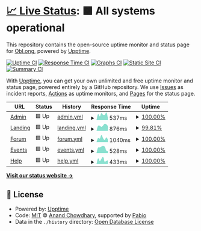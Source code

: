 # [📈 Live Status](https://status.oblong.dev): <!--live status--> **🟩 All systems operational**

This repository contains the open-source uptime monitor and status page for [Obl.ong](https://obl.ong), powered by [Upptime](https://github.com/upptime/upptime).

[![Uptime CI](https://github.com/obl-ong/status-2/workflows/Uptime%20CI/badge.svg)](https://github.com/obl-ong/status-2/actions?query=workflow%3A%22Uptime+CI%22)
[![Response Time CI](https://github.com/obl-ong/status-2/workflows/Response%20Time%20CI/badge.svg)](https://github.com/obl-ong/status-2/actions?query=workflow%3A%22Response+Time+CI%22)
[![Graphs CI](https://github.com/obl-ong/status-2/workflows/Graphs%20CI/badge.svg)](https://github.com/obl-ong/status-2/actions?query=workflow%3A%22Graphs+CI%22)
[![Static Site CI](https://github.com/obl-ong/status-2/workflows/Static%20Site%20CI/badge.svg)](https://github.com/obl-ong/status-2/actions?query=workflow%3A%22Static+Site+CI%22)
[![Summary CI](https://github.com/obl-ong/status-2/workflows/Summary%20CI/badge.svg)](https://github.com/obl-ong/status-2/actions?query=workflow%3A%22Summary+CI%22)

With [Upptime](https://upptime.js.org), you can get your own unlimited and free uptime monitor and status page, powered entirely by a GitHub repository. We use [Issues](https://github.com/obl-ong/status-2/issues) as incident reports, [Actions](https://github.com/obl-ong/status-2/actions) as uptime monitors, and [Pages](https://status.oblong.dev) for the status page.

<!--start: status pages-->
<!-- This summary is generated by Upptime (https://github.com/upptime/upptime) -->
<!-- Do not edit this manually, your changes will be overwritten -->
<!-- prettier-ignore -->
| URL | Status | History | Response Time | Uptime |
| --- | ------ | ------- | ------------- | ------ |
| <img alt="" src="https://icons.duckduckgo.com/ip3/admin.obl.ong.ico" height="13"> [Admin](https://admin.obl.ong/up) | 🟩 Up | [admin.yml](https://github.com/obl-ong/status-2/commits/HEAD/history/admin.yml) | <details><summary><img alt="Response time graph" src="./graphs/admin/response-time-week.png" height="20"> 537ms</summary><br><a href="https://status.oblong.dev/history/admin"><img alt="Response time 1142" src="https://img.shields.io/endpoint?url=https%3A%2F%2Fraw.githubusercontent.com%2Fobl-ong%2Fstatus-2%2FHEAD%2Fapi%2Fadmin%2Fresponse-time.json"></a><br><a href="https://status.oblong.dev/history/admin"><img alt="24-hour response time 211" src="https://img.shields.io/endpoint?url=https%3A%2F%2Fraw.githubusercontent.com%2Fobl-ong%2Fstatus-2%2FHEAD%2Fapi%2Fadmin%2Fresponse-time-day.json"></a><br><a href="https://status.oblong.dev/history/admin"><img alt="7-day response time 537" src="https://img.shields.io/endpoint?url=https%3A%2F%2Fraw.githubusercontent.com%2Fobl-ong%2Fstatus-2%2FHEAD%2Fapi%2Fadmin%2Fresponse-time-week.json"></a><br><a href="https://status.oblong.dev/history/admin"><img alt="30-day response time 528" src="https://img.shields.io/endpoint?url=https%3A%2F%2Fraw.githubusercontent.com%2Fobl-ong%2Fstatus-2%2FHEAD%2Fapi%2Fadmin%2Fresponse-time-month.json"></a><br><a href="https://status.oblong.dev/history/admin"><img alt="1-year response time 1142" src="https://img.shields.io/endpoint?url=https%3A%2F%2Fraw.githubusercontent.com%2Fobl-ong%2Fstatus-2%2FHEAD%2Fapi%2Fadmin%2Fresponse-time-year.json"></a></details> | <details><summary><a href="https://status.oblong.dev/history/admin">100.00%</a></summary><a href="https://status.oblong.dev/history/admin"><img alt="All-time uptime 96.77%" src="https://img.shields.io/endpoint?url=https%3A%2F%2Fraw.githubusercontent.com%2Fobl-ong%2Fstatus-2%2FHEAD%2Fapi%2Fadmin%2Fuptime.json"></a><br><a href="https://status.oblong.dev/history/admin"><img alt="24-hour uptime 100.00%" src="https://img.shields.io/endpoint?url=https%3A%2F%2Fraw.githubusercontent.com%2Fobl-ong%2Fstatus-2%2FHEAD%2Fapi%2Fadmin%2Fuptime-day.json"></a><br><a href="https://status.oblong.dev/history/admin"><img alt="7-day uptime 100.00%" src="https://img.shields.io/endpoint?url=https%3A%2F%2Fraw.githubusercontent.com%2Fobl-ong%2Fstatus-2%2FHEAD%2Fapi%2Fadmin%2Fuptime-week.json"></a><br><a href="https://status.oblong.dev/history/admin"><img alt="30-day uptime 97.75%" src="https://img.shields.io/endpoint?url=https%3A%2F%2Fraw.githubusercontent.com%2Fobl-ong%2Fstatus-2%2FHEAD%2Fapi%2Fadmin%2Fuptime-month.json"></a><br><a href="https://status.oblong.dev/history/admin"><img alt="1-year uptime 96.77%" src="https://img.shields.io/endpoint?url=https%3A%2F%2Fraw.githubusercontent.com%2Fobl-ong%2Fstatus-2%2FHEAD%2Fapi%2Fadmin%2Fuptime-year.json"></a></details>
| <img alt="" src="https://icons.duckduckgo.com/ip3/obl.ong.ico" height="13"> [Landing](https://obl.ong) | 🟩 Up | [landing.yml](https://github.com/obl-ong/status-2/commits/HEAD/history/landing.yml) | <details><summary><img alt="Response time graph" src="./graphs/landing/response-time-week.png" height="20"> 876ms</summary><br><a href="https://status.oblong.dev/history/landing"><img alt="Response time 834" src="https://img.shields.io/endpoint?url=https%3A%2F%2Fraw.githubusercontent.com%2Fobl-ong%2Fstatus-2%2FHEAD%2Fapi%2Flanding%2Fresponse-time.json"></a><br><a href="https://status.oblong.dev/history/landing"><img alt="24-hour response time 929" src="https://img.shields.io/endpoint?url=https%3A%2F%2Fraw.githubusercontent.com%2Fobl-ong%2Fstatus-2%2FHEAD%2Fapi%2Flanding%2Fresponse-time-day.json"></a><br><a href="https://status.oblong.dev/history/landing"><img alt="7-day response time 876" src="https://img.shields.io/endpoint?url=https%3A%2F%2Fraw.githubusercontent.com%2Fobl-ong%2Fstatus-2%2FHEAD%2Fapi%2Flanding%2Fresponse-time-week.json"></a><br><a href="https://status.oblong.dev/history/landing"><img alt="30-day response time 888" src="https://img.shields.io/endpoint?url=https%3A%2F%2Fraw.githubusercontent.com%2Fobl-ong%2Fstatus-2%2FHEAD%2Fapi%2Flanding%2Fresponse-time-month.json"></a><br><a href="https://status.oblong.dev/history/landing"><img alt="1-year response time 834" src="https://img.shields.io/endpoint?url=https%3A%2F%2Fraw.githubusercontent.com%2Fobl-ong%2Fstatus-2%2FHEAD%2Fapi%2Flanding%2Fresponse-time-year.json"></a></details> | <details><summary><a href="https://status.oblong.dev/history/landing">99.81%</a></summary><a href="https://status.oblong.dev/history/landing"><img alt="All-time uptime 99.52%" src="https://img.shields.io/endpoint?url=https%3A%2F%2Fraw.githubusercontent.com%2Fobl-ong%2Fstatus-2%2FHEAD%2Fapi%2Flanding%2Fuptime.json"></a><br><a href="https://status.oblong.dev/history/landing"><img alt="24-hour uptime 98.69%" src="https://img.shields.io/endpoint?url=https%3A%2F%2Fraw.githubusercontent.com%2Fobl-ong%2Fstatus-2%2FHEAD%2Fapi%2Flanding%2Fuptime-day.json"></a><br><a href="https://status.oblong.dev/history/landing"><img alt="7-day uptime 99.81%" src="https://img.shields.io/endpoint?url=https%3A%2F%2Fraw.githubusercontent.com%2Fobl-ong%2Fstatus-2%2FHEAD%2Fapi%2Flanding%2Fuptime-week.json"></a><br><a href="https://status.oblong.dev/history/landing"><img alt="30-day uptime 97.73%" src="https://img.shields.io/endpoint?url=https%3A%2F%2Fraw.githubusercontent.com%2Fobl-ong%2Fstatus-2%2FHEAD%2Fapi%2Flanding%2Fuptime-month.json"></a><br><a href="https://status.oblong.dev/history/landing"><img alt="1-year uptime 99.52%" src="https://img.shields.io/endpoint?url=https%3A%2F%2Fraw.githubusercontent.com%2Fobl-ong%2Fstatus-2%2FHEAD%2Fapi%2Flanding%2Fuptime-year.json"></a></details>
| <img alt="" src="https://icons.duckduckgo.com/ip3/forum.obl.ong.ico" height="13"> [Forum](https://forum.obl.ong) | 🟩 Up | [forum.yml](https://github.com/obl-ong/status-2/commits/HEAD/history/forum.yml) | <details><summary><img alt="Response time graph" src="./graphs/forum/response-time-week.png" height="20"> 1040ms</summary><br><a href="https://status.oblong.dev/history/forum"><img alt="Response time 2434" src="https://img.shields.io/endpoint?url=https%3A%2F%2Fraw.githubusercontent.com%2Fobl-ong%2Fstatus-2%2FHEAD%2Fapi%2Fforum%2Fresponse-time.json"></a><br><a href="https://status.oblong.dev/history/forum"><img alt="24-hour response time 673" src="https://img.shields.io/endpoint?url=https%3A%2F%2Fraw.githubusercontent.com%2Fobl-ong%2Fstatus-2%2FHEAD%2Fapi%2Fforum%2Fresponse-time-day.json"></a><br><a href="https://status.oblong.dev/history/forum"><img alt="7-day response time 1040" src="https://img.shields.io/endpoint?url=https%3A%2F%2Fraw.githubusercontent.com%2Fobl-ong%2Fstatus-2%2FHEAD%2Fapi%2Fforum%2Fresponse-time-week.json"></a><br><a href="https://status.oblong.dev/history/forum"><img alt="30-day response time 926" src="https://img.shields.io/endpoint?url=https%3A%2F%2Fraw.githubusercontent.com%2Fobl-ong%2Fstatus-2%2FHEAD%2Fapi%2Fforum%2Fresponse-time-month.json"></a><br><a href="https://status.oblong.dev/history/forum"><img alt="1-year response time 2434" src="https://img.shields.io/endpoint?url=https%3A%2F%2Fraw.githubusercontent.com%2Fobl-ong%2Fstatus-2%2FHEAD%2Fapi%2Fforum%2Fresponse-time-year.json"></a></details> | <details><summary><a href="https://status.oblong.dev/history/forum">100.00%</a></summary><a href="https://status.oblong.dev/history/forum"><img alt="All-time uptime 96.14%" src="https://img.shields.io/endpoint?url=https%3A%2F%2Fraw.githubusercontent.com%2Fobl-ong%2Fstatus-2%2FHEAD%2Fapi%2Fforum%2Fuptime.json"></a><br><a href="https://status.oblong.dev/history/forum"><img alt="24-hour uptime 100.00%" src="https://img.shields.io/endpoint?url=https%3A%2F%2Fraw.githubusercontent.com%2Fobl-ong%2Fstatus-2%2FHEAD%2Fapi%2Fforum%2Fuptime-day.json"></a><br><a href="https://status.oblong.dev/history/forum"><img alt="7-day uptime 100.00%" src="https://img.shields.io/endpoint?url=https%3A%2F%2Fraw.githubusercontent.com%2Fobl-ong%2Fstatus-2%2FHEAD%2Fapi%2Fforum%2Fuptime-week.json"></a><br><a href="https://status.oblong.dev/history/forum"><img alt="30-day uptime 97.77%" src="https://img.shields.io/endpoint?url=https%3A%2F%2Fraw.githubusercontent.com%2Fobl-ong%2Fstatus-2%2FHEAD%2Fapi%2Fforum%2Fuptime-month.json"></a><br><a href="https://status.oblong.dev/history/forum"><img alt="1-year uptime 96.14%" src="https://img.shields.io/endpoint?url=https%3A%2F%2Fraw.githubusercontent.com%2Fobl-ong%2Fstatus-2%2FHEAD%2Fapi%2Fforum%2Fuptime-year.json"></a></details>
| <img alt="" src="https://icons.duckduckgo.com/ip3/events.obl.ong.ico" height="13"> [Events](https://events.obl.ong) | 🟩 Up | [events.yml](https://github.com/obl-ong/status-2/commits/HEAD/history/events.yml) | <details><summary><img alt="Response time graph" src="./graphs/events/response-time-week.png" height="20"> 528ms</summary><br><a href="https://status.oblong.dev/history/events"><img alt="Response time 417" src="https://img.shields.io/endpoint?url=https%3A%2F%2Fraw.githubusercontent.com%2Fobl-ong%2Fstatus-2%2FHEAD%2Fapi%2Fevents%2Fresponse-time.json"></a><br><a href="https://status.oblong.dev/history/events"><img alt="24-hour response time 189" src="https://img.shields.io/endpoint?url=https%3A%2F%2Fraw.githubusercontent.com%2Fobl-ong%2Fstatus-2%2FHEAD%2Fapi%2Fevents%2Fresponse-time-day.json"></a><br><a href="https://status.oblong.dev/history/events"><img alt="7-day response time 528" src="https://img.shields.io/endpoint?url=https%3A%2F%2Fraw.githubusercontent.com%2Fobl-ong%2Fstatus-2%2FHEAD%2Fapi%2Fevents%2Fresponse-time-week.json"></a><br><a href="https://status.oblong.dev/history/events"><img alt="30-day response time 481" src="https://img.shields.io/endpoint?url=https%3A%2F%2Fraw.githubusercontent.com%2Fobl-ong%2Fstatus-2%2FHEAD%2Fapi%2Fevents%2Fresponse-time-month.json"></a><br><a href="https://status.oblong.dev/history/events"><img alt="1-year response time 417" src="https://img.shields.io/endpoint?url=https%3A%2F%2Fraw.githubusercontent.com%2Fobl-ong%2Fstatus-2%2FHEAD%2Fapi%2Fevents%2Fresponse-time-year.json"></a></details> | <details><summary><a href="https://status.oblong.dev/history/events">100.00%</a></summary><a href="https://status.oblong.dev/history/events"><img alt="All-time uptime 99.53%" src="https://img.shields.io/endpoint?url=https%3A%2F%2Fraw.githubusercontent.com%2Fobl-ong%2Fstatus-2%2FHEAD%2Fapi%2Fevents%2Fuptime.json"></a><br><a href="https://status.oblong.dev/history/events"><img alt="24-hour uptime 100.00%" src="https://img.shields.io/endpoint?url=https%3A%2F%2Fraw.githubusercontent.com%2Fobl-ong%2Fstatus-2%2FHEAD%2Fapi%2Fevents%2Fuptime-day.json"></a><br><a href="https://status.oblong.dev/history/events"><img alt="7-day uptime 100.00%" src="https://img.shields.io/endpoint?url=https%3A%2F%2Fraw.githubusercontent.com%2Fobl-ong%2Fstatus-2%2FHEAD%2Fapi%2Fevents%2Fuptime-week.json"></a><br><a href="https://status.oblong.dev/history/events"><img alt="30-day uptime 97.77%" src="https://img.shields.io/endpoint?url=https%3A%2F%2Fraw.githubusercontent.com%2Fobl-ong%2Fstatus-2%2FHEAD%2Fapi%2Fevents%2Fuptime-month.json"></a><br><a href="https://status.oblong.dev/history/events"><img alt="1-year uptime 99.53%" src="https://img.shields.io/endpoint?url=https%3A%2F%2Fraw.githubusercontent.com%2Fobl-ong%2Fstatus-2%2FHEAD%2Fapi%2Fevents%2Fuptime-year.json"></a></details>
| <img alt="" src="https://icons.duckduckgo.com/ip3/help.obl.ong.ico" height="13"> [Help](https://help.obl.ong) | 🟩 Up | [help.yml](https://github.com/obl-ong/status-2/commits/HEAD/history/help.yml) | <details><summary><img alt="Response time graph" src="./graphs/help/response-time-week.png" height="20"> 433ms</summary><br><a href="https://status.oblong.dev/history/help"><img alt="Response time 454" src="https://img.shields.io/endpoint?url=https%3A%2F%2Fraw.githubusercontent.com%2Fobl-ong%2Fstatus-2%2FHEAD%2Fapi%2Fhelp%2Fresponse-time.json"></a><br><a href="https://status.oblong.dev/history/help"><img alt="24-hour response time 374" src="https://img.shields.io/endpoint?url=https%3A%2F%2Fraw.githubusercontent.com%2Fobl-ong%2Fstatus-2%2FHEAD%2Fapi%2Fhelp%2Fresponse-time-day.json"></a><br><a href="https://status.oblong.dev/history/help"><img alt="7-day response time 433" src="https://img.shields.io/endpoint?url=https%3A%2F%2Fraw.githubusercontent.com%2Fobl-ong%2Fstatus-2%2FHEAD%2Fapi%2Fhelp%2Fresponse-time-week.json"></a><br><a href="https://status.oblong.dev/history/help"><img alt="30-day response time 435" src="https://img.shields.io/endpoint?url=https%3A%2F%2Fraw.githubusercontent.com%2Fobl-ong%2Fstatus-2%2FHEAD%2Fapi%2Fhelp%2Fresponse-time-month.json"></a><br><a href="https://status.oblong.dev/history/help"><img alt="1-year response time 454" src="https://img.shields.io/endpoint?url=https%3A%2F%2Fraw.githubusercontent.com%2Fobl-ong%2Fstatus-2%2FHEAD%2Fapi%2Fhelp%2Fresponse-time-year.json"></a></details> | <details><summary><a href="https://status.oblong.dev/history/help">100.00%</a></summary><a href="https://status.oblong.dev/history/help"><img alt="All-time uptime 99.54%" src="https://img.shields.io/endpoint?url=https%3A%2F%2Fraw.githubusercontent.com%2Fobl-ong%2Fstatus-2%2FHEAD%2Fapi%2Fhelp%2Fuptime.json"></a><br><a href="https://status.oblong.dev/history/help"><img alt="24-hour uptime 100.00%" src="https://img.shields.io/endpoint?url=https%3A%2F%2Fraw.githubusercontent.com%2Fobl-ong%2Fstatus-2%2FHEAD%2Fapi%2Fhelp%2Fuptime-day.json"></a><br><a href="https://status.oblong.dev/history/help"><img alt="7-day uptime 100.00%" src="https://img.shields.io/endpoint?url=https%3A%2F%2Fraw.githubusercontent.com%2Fobl-ong%2Fstatus-2%2FHEAD%2Fapi%2Fhelp%2Fuptime-week.json"></a><br><a href="https://status.oblong.dev/history/help"><img alt="30-day uptime 97.77%" src="https://img.shields.io/endpoint?url=https%3A%2F%2Fraw.githubusercontent.com%2Fobl-ong%2Fstatus-2%2FHEAD%2Fapi%2Fhelp%2Fuptime-month.json"></a><br><a href="https://status.oblong.dev/history/help"><img alt="1-year uptime 99.54%" src="https://img.shields.io/endpoint?url=https%3A%2F%2Fraw.githubusercontent.com%2Fobl-ong%2Fstatus-2%2FHEAD%2Fapi%2Fhelp%2Fuptime-year.json"></a></details>

<!--end: status pages-->

[**Visit our status website →**](https://status.oblong.dev)

## 📄 License

- Powered by: [Upptime](https://github.com/upptime/upptime)
- Code: [MIT](./LICENSE) © [Anand Chowdhary](https://anandchowdhary.com), supported by [Pabio](https://pabio.com)
- Data in the `./history` directory: [Open Database License](https://opendatacommons.org/licenses/odbl/1-0/)
